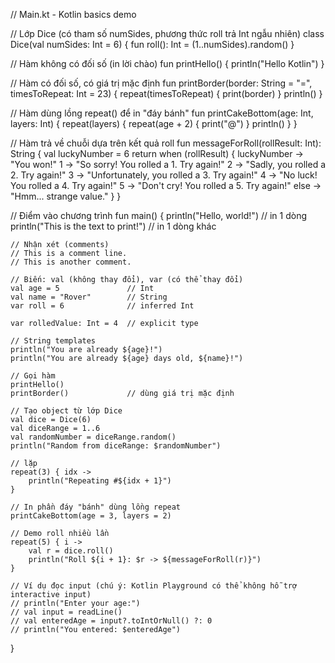 // Main.kt - Kotlin basics demo

// Lớp Dice (có tham số numSides, phương thức roll trả Int ngẫu nhiên)
class Dice(val numSides: Int = 6) {
    fun roll(): Int = (1..numSides).random()
}

// Hàm không có đối số (in lời chào)
fun printHello() {
    println("Hello Kotlin")
}

// Hàm có đối số, có giá trị mặc định
fun printBorder(border: String = "=", timesToRepeat: Int = 23) {
    repeat(timesToRepeat) { print(border) }
    println()
}

// Hàm dùng lồng repeat() để in "đáy bánh"
fun printCakeBottom(age: Int, layers: Int) {
    repeat(layers) {
        repeat(age + 2) { print("@") }
        println()
    }
}

// Hàm trả về chuỗi dựa trên kết quả roll
fun messageForRoll(rollResult: Int): String {
    val luckyNumber = 6
    return when (rollResult) {
        luckyNumber -> "You won!"
        1 -> "So sorry! You rolled a 1. Try again!"
        2 -> "Sadly, you rolled a 2. Try again!"
        3 -> "Unfortunately, you rolled a 3. Try again!"
        4 -> "No luck! You rolled a 4. Try again!"
        5 -> "Don't cry! You rolled a 5. Try again!"
        else -> "Hmm... strange value."
    }
}

// Điểm vào chương trình
fun main() {
    println("Hello, world!")                       // in 1 dòng
    println("This is the text to print!")         // in 1 dòng khác

    // Nhận xét (comments)
    // This is a comment line.
    // This is another comment.

    // Biến: val (không thay đổi), var (có thể thay đổi)
    val age = 5               // Int
    val name = "Rover"        // String
    var roll = 6              // inferred Int
  
    var rolledValue: Int = 4  // explicit type

    // String templates
    println("You are already ${age}!")
    println("You are already ${age} days old, ${name}!")

    // Gọi hàm
    printHello()
    printBorder()             // dùng giá trị mặc định

    // Tạo object từ lớp Dice
    val dice = Dice(6)
    val diceRange = 1..6
    val randomNumber = diceRange.random()
    println("Random from diceRange: $randomNumber")

    // lặp
    repeat(3) { idx ->
        println("Repeating #${idx + 1}")
    }

    // In phần đáy "bánh" dùng lồng repeat
    printCakeBottom(age = 3, layers = 2)

    // Demo roll nhiều lần
    repeat(5) { i ->
        val r = dice.roll()
        println("Roll ${i + 1}: $r -> ${messageForRoll(r)}")
    }

    // Ví dụ đọc input (chú ý: Kotlin Playground có thể không hỗ trợ interactive input)
    // println("Enter your age:")
    // val input = readLine()
    // val enteredAge = input?.toIntOrNull() ?: 0
    // println("You entered: $enteredAge")
}

